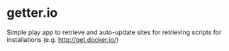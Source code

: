 getter.io
=========

Simple play app to retrieve and auto-update sites for retrieving scripts for installations (e.g. http://get.docker.io/)
